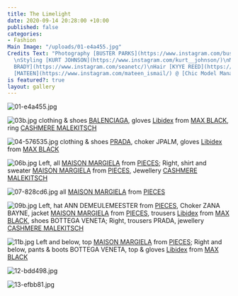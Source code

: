 ```yaml
---
title: The Limelight
date: 2020-09-14 20:28:00 +10:00
published: false
categories:
- Fashion
Main Image: "/uploads/01-e4a455.jpg"
Credits Text: "Photography [BUSTER PARKS](https://www.instagram.com/busterparks/)
  \nStyling [KURT JOHNSON](https://www.instagram.com/kurt__johnson/)\nMakeup [SEAN
  BRADY](https://www.instagram.com/seanetc/)\nHair [KYYE REED](https://www.instagram.com/kyye/)\n\nModel
  [MATEEN](https://www.instagram.com/mateen_ismail/) @ [Chic Model Management](https://www.instagram.com/chic_management/)"
is featured?: true
layout: gallery
---
```


![01-e4a455.jpg](/uploads/01-e4a455.jpg)

![03b.jpg](/uploads/03b.jpg)
clothing & shoes [BALENCIAGA](https://www.balenciaga.com/au), gloves [Libidex](https://www.libidex.com/) from [MAX BLACK](https://maxblack.com.au/), ring [CASHMERE MALEKITSCH](https://cashmeremalekitsch.com/)


![04-576535.jpg](/uploads/04-576535.jpg)
clothing & shoes [PRADA](https://www.prada.com/au/en.html), choker JPALM, gloves [Libidex](https://www.libidex.com/) from [MAX BLACK](https://maxblack.com.au/)


![06b.jpg](/uploads/06b.jpg)
Left, all [MAISON MARGIELA](https://www.maisonmargiela.com/au) from [PIECES](https://piecesydney.com/); Right,
shirt and sweater [MAISON MARGIELA](https://www.maisonmargiela.com/au) from [PIECES](https://piecesydney.com/), Jewellery [CASHMERE MALEKITSCH](https://cashmeremalekitsch.com/)


![07-828cd6.jpg](/uploads/07-828cd6.jpg)
all [MAISON MARGIELA](https://www.maisonmargiela.com/au) from [PIECES](https://piecesydney.com/)


![09b.jpg](/uploads/09b.jpg)
Left, hat ANN DEMEULEMEESTER from [PIECES](https://piecesydney.com/), Choker ZANA BAYNE, jacket [MAISON MARGIELA](https://www.maisonmargiela.com/au) from [PIECES](https://piecesydney.com/), trousers [Libidex](https://www.libidex.com/) from [MAX BLACK](https://maxblack.com.au/), shoes BOTTEGA VENETA; Right, trousers PRADA, jewellery [CASHMERE MALEKITSCH](https://cashmeremalekitsch.com/)


![11b.jpg](/uploads/11b.jpg)
Left and below, top [MAISON MARGIELA](https://www.maisonmargiela.com/au) from [PIECES](https://piecesydney.com/);
Right and below, pants & boots BOTTEGA VENETA, top & gloves [Libidex](https://www.libidex.com/) from [MAX BLACK](https://maxblack.com.au/)

![12-bdd498.jpg](/uploads/12-bdd498.jpg) 

![13-efbb81.jpg](/uploads/13-efbb81.jpg)


